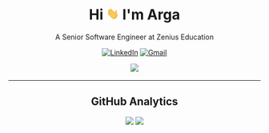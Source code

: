 <h1 align="center">Hi <img src="/assets/hi.gif" width="25px" /> I'm Arga</h1>
<p align="center">A Senior Software Engineer at Zenius Education</p>

<p align="center">
  <a href="https://www.linkedin.com/in/argahutama"><img src="https://img.shields.io/badge/-Arga_Hutama-1ca0f1?style=flat-square&logo=Linkedin&logoColor=white&link=https://www.linkedin.com/in/argahutama" alt="LinkedIn"></a>
  <a href="mailto:argahut@gmail.com"><img src="https://img.shields.io/badge/-argahut%40gmail.com-c14438?style=flat-square&logo=Gmail&logoColor=white" alt="Gmail"></a>
</p>

<p align="center"><img src="https://i.pinimg.com/originals/e4/26/70/e426702edf874b181aced1e2fa5c6cde.gif" width="400px"></p>

---

<h2 align="center">GitHub Analytics</h2>

<p align="center">
  <img height="180em" src="https://github-readme-stats-eight-theta.vercel.app/api?username=argahutama&show_icons=true&theme=algolia&include_all_commits=true&count_private=true">
  <img height="180em" src="https://github-readme-stats-eight-theta.vercel.app/api/top-langs/?username=argahutama&layout=compact&langs_count=8&theme=algolia&include_all_commits=true&count_private=true">
</p>
